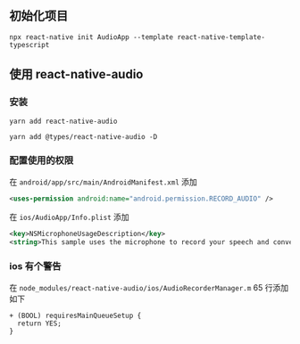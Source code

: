 ## 初始化项目

```
npx react-native init AudioApp --template react-native-template-typescript
```

## 使用 react-native-audio

### 安装

```
yarn add react-native-audio

yarn add @types/react-native-audio -D
```

### 配置使用的权限

在 `android/app/src/main/AndroidManifest.xml` 添加

```xml
<uses-permission android:name="android.permission.RECORD_AUDIO" />
```

在 `ios/AudioApp/Info.plist` 添加

```xml
<key>NSMicrophoneUsageDescription</key>
<string>This sample uses the microphone to record your speech and convert it to text.</string>
```

### ios 有个警告

在 `node_modules/react-native-audio/ios/AudioRecorderManager.m` 65 行添加如下

```
+ (BOOL) requiresMainQueueSetup {
  return YES;
}
```
